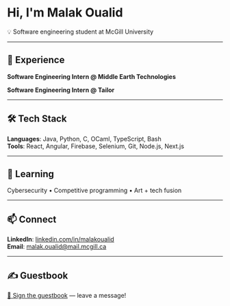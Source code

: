 # Hi, I'm Malak Oualid

💡 Software engineering student at McGill University

---

## 💼 Experience

**Software Engineering Intern @ Middle Earth Technologies**  

**Software Engineering Intern @ Tailor**  

---

## 🛠 Tech Stack

**Languages**: Java, Python, C, OCaml, TypeScript, Bash  
**Tools**: React, Angular, Firebase, Selenium, Git, Node.js, Next.js

---

## 🌱 Learning

Cybersecurity • Competitive programming • Art + tech fusion

---

## 📫 Connect

**LinkedIn**: [linkedin.com/in/malakoualid](https://www.linkedin.com/in/malakoualid/)  
**Email**: malak.oualid@mail.mcgill.ca

---

## ✍️ Guestbook

[💬 Sign the guestbook](https://github.com/Malak-Oualid/Malak-Oualid/discussions/categories/guestbook) — leave a message!
